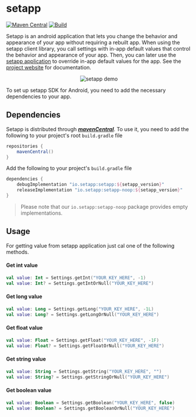 # setapp
[![Maven Central](https://maven-badges.herokuapp.com/maven-central/io.setapp/setapp/badge.svg)](https://maven-badges.herokuapp.com/maven-central/io.setapp/setapp)
[![Build](https://github.com/setapp-io/setapp-android-sdk/actions/workflows/ci.yml/badge.svg)](https://github.com/setapp-io/setapp-android-sdk/actions/workflows/ci.yml)

Setapp is an android application that lets you change the behavior and appearance of your app without requiring a rebuilt app. When using the setapp client library, you call settings with in-app default values that control the behavior and appearance of your app. Then, you can later use the [setapp application](https://play.google.com/store/apps/details?id=io.setapp.android) to override in-app default values for the app. See the [project website](https://setapp.io/) for documentation.

<p align="center">
  <img src="https://setapp.io/images/workflow.gif" alt="setapp demo"/>
</p>

To set up setapp SDK for Android, you need to add the necessary dependencies to your app.

## Dependencies

Setapp is distributed through [***mavenCentral***](https://search.maven.org/artifact/io.setapp/setapp). To use it, you need to add the
following to your project's root `build.gradle` file

```groovy
repositories {
    mavenCentral()
}
```

Add the following to your project's `build.gradle` file

```groovy
dependencies {
    debugImplementation "io.setapp:setapp:${setapp_version}"
    releaseImplementation "io.setapp:setapp-noop:${setapp_version}"
}
```

> Please note that our `io.setapp:setapp-noop` package provides empty implementations.

## Usage

For getting value from setapp application just cal one of the following methods.

#### Get int value

```kotlin
val value: Int = Settings.getInt("YOUR_KEY_HERE", -1)
val value: Int? = Settings.getIntOrNull("YOUR_KEY_HERE")
```

#### Get long value

```kotlin
val value: Long = Settings.getLong("YOUR_KEY_HERE", -1L)
val value: Long? = Settings.getLongOrNull("YOUR_KEY_HERE")
```

#### Get float value

```kotlin
val value: Float = Settings.getFloat("YOUR_KEY_HERE", -1F)
val value: Float? = Settings.getFloatOrNull("YOUR_KEY_HERE")
```

#### Get string value

```kotlin
val value: String = Settings.getString("YOUR_KEY_HERE", "")
val value: String? = Settings.getStringOrNull("YOUR_KEY_HERE")
```

#### Get boolean value

```kotlin
val value: Boolean = Settings.getBoolean("YOUR_KEY_HERE", false)
val value: Boolean? = Settings.getBooleanOrNull("YOUR_KEY_HERE")
```

